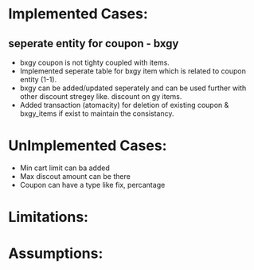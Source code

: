 # Implemented Cases:

## seperate entity for coupon - bxgy

- bxgy coupon is not tighty coupled with items.
- Implemented seperate table for bxgy item which is related to coupon entity (1-1).
- bxgy can be added/updated seperately and can be used further with other discount stregey like. discount on gy items.
- Added transaction (atomacity) for deletion of existing coupon & bxgy_items if exist to maintain the consistancy.

# UnImplemented Cases:

- Min cart limit can ba added
- Max discout amount can be there
- Coupon can have a type like fix, percantage

# Limitations:

# Assumptions:
